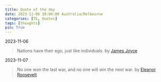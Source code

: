 ```yaml
---
title: Quote of the day
date: 2023-11-06 18:04:00 Australia/Melbourne
categories: [TE, Quotes]
tags: [thoughts]
pin: True
---
```


2023-11-06   
> Nations have their ego, just like individuals. by <a href="https://en.wikipedia.org/wiki/James_Joyce">James Joyce</a>

2023-11-07
> No one won the last war, and no one will win the next war. by <a href="https://en.wikipedia.org/wiki/Eleanor_Roosevelt">Eleanor Roosevelt</a>
